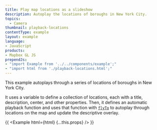```yaml
---
title: Play map locations as a slideshow
description: Autoplay the locations of boroughs in New York City.
topics:
  - Camera
thumbnail: playback-locations
contentType: example
layout: example
language:
- JavaScript
products:
- Mapbox GL JS
prependJs:
- "import Example from '../../components/example';"
- "import html from './playback-locations.html';"
---
```


This example autoplays through a series of locations of boroughs in New York City.

It uses a variable to define a collection of locations, each with a title, description, center, and other properties. Then, it defines an automatic playback function and uses that function with [`flyTo`](/mapbox-gl-js/api/map/#map#flyto) to autoplay through locations on the map and update the descriptive overlay.

{{ <Example html={html} {...this.props} /> }}
